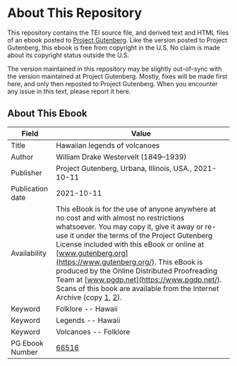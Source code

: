 # About This Repository

This repository contains the TEI source file, and derived text and HTML files of an ebook posted to [Project Gutenberg](https://www.gutenberg.org/). Like the version posted to Project Gutenberg, this ebook is free from copyright in the U.S. No claim is made about its copyright status outside the U.S.

The version maintained in this repository may be slightly out-of-sync with the version maintained at Project Gutenberg. Mostly, fixes will be made first here, and only then reposted to Project Gutenberg. When you encounter any issue in this text, please report it here.

## About This Ebook

| Field | Value |
| ----- | ----- |
| Title | Hawaiian legends of volcanoes |
| Author | William Drake Westervelt (1849–1939) |
| Publisher | Project Gutenberg, Urbana, Illinois, USA., 2021-10-11 |
| Publication date | 2021-10-11 |
| Availability | This eBook is for the use of anyone anywhere at no cost and with almost no restrictions whatsoever. You may copy it, give it away or re-use it under the terms of the Project Gutenberg License included with this eBook or online at [www.gutenberg.org](https://www.gutenberg.org/). This eBook is produced by the Online Distributed Proofreading Team at [www.pgdp.net](https://www.pgdp.net/). Scans of this book are available from the Internet Archive (copy [1](https://archive.org/details/hawaiianlegendso00west), [2](https://archive.org/details/hawaiianlegendso01west)). |
| Keyword | Folklore -- Hawaii |
| Keyword | Legends -- Hawaii |
| Keyword | Volcanoes -- Folklore |
| PG Ebook Number | [66516](https://www.gutenberg.org/ebooks/66516) |
